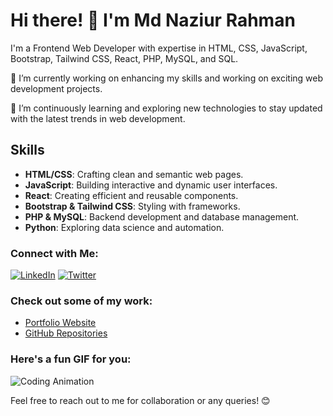 # Hi there! 👋 I'm Md Naziur Rahman

I'm a Frontend Web Developer with expertise in HTML, CSS, JavaScript, Bootstrap, Tailwind CSS, React, PHP, MySQL, and SQL.

🔭 I’m currently working on enhancing my skills and working on exciting web development projects.

🌱 I’m continuously learning and exploring new technologies to stay updated with the latest trends in web development.

## Skills

- **HTML/CSS**: Crafting clean and semantic web pages.
- **JavaScript**: Building interactive and dynamic user interfaces.
- **React**: Creating efficient and reusable components.
- **Bootstrap & Tailwind CSS**: Styling with frameworks.
- **PHP & MySQL**: Backend development and database management.
- **Python**: Exploring data science and automation.

### Connect with Me:
[![LinkedIn](https://img.shields.io/badge/LinkedIn-naziur-rahman-blue)](https://www.linkedin.com/in/naziur-rahman)
[![Twitter](https://img.shields.io/twitter/follow/naziur_rahman?style=social)](https://twitter.com/naziur_rahman)

### Check out some of my work:
- [Portfolio Website](#) <!-- Replace # with your portfolio website URL -->
- [GitHub Repositories](https://github.com/Naziur-Rahman?tab=repositories) <!-- Replace with your GitHub profile URL -->

### Here's a fun GIF for you:
![Coding Animation](https://media.giphy.com/media/ZVik7pBtu9dNS/giphy.gif)

Feel free to reach out to me for collaboration or any queries! 😊
